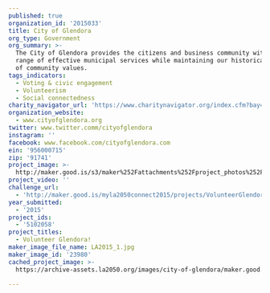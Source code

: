 ```yaml
---
published: true
organization_id: '2015033'
title: City of Glendora
org_type: Government
org_summary: >-
  The City of Glendora provides the citizens and business community with a full
  range of effective municipal services while maintaining our historical sense
  of community values.
tags_indicators:
  - Voting & civic engagement
  - Volunteerism
  - Social connectedness
charity_navigator_url: 'https://www.charitynavigator.org/index.cfm?bay=search.profile&ein=956000715'
organization_website:
  - www.cityofglendora.org
twitter: www.twitter.comm/cityofglendora
instagram: ''
facebook: www.facebook.com/cityofglendora.com
ein: '956000715'
zip: '91741'
project_image: >-
  http://maker.good.is/s3/maker%252Fattachments%252Fproject_photos%252Fimages%252F23980%252Fdisplay%252FLA2015_1.jpg=c570x385
project_video: ''
challenge_url:
  - 'http://maker.good.is/myla2050connect2015/projects/VolunteerGlendora.html'
year_submitted:
  - '2015'
project_ids:
  - '5102058'
project_titles:
  - Volunteer Glendora!
maker_image_file_name: LA2015_1.jpg
maker_image_id: '23980'
cached_project_image: >-
  https://archive-assets.la2050.org/images/city-of-glendora/maker.good.is/s3/maker%252Fattachments%252Fproject_photos%252Fimages%252F23980%252Fdisplay%252FLA2015_1.jpg=c570x385.jpg

---
```

